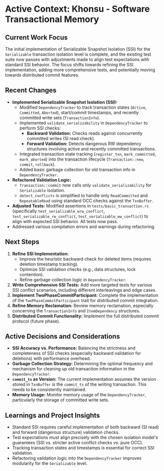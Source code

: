 # Active Context: Khonsu - Software Transactional Memory

## Current Work Focus

The initial implementation of Serializable Snapshot Isolation (SSI) for the `Serializable` transaction isolation level is complete, and the existing test suite now passes with adjustments made to align test expectations with standard SSI behavior. The focus shifts towards refining the SSI implementation, adding more comprehensive tests, and potentially moving towards distributed commit features.

## Recent Changes

- **Implemented Serializable Snapshot Isolation (SSI):**
    - Modified `DependencyTracker` to track transaction states (`Active`, `Committed`, `Aborted`), start/commit timestamps, and recently committed write sets (`TransactionInfo`).
    - Implemented `validate_serializability` in `DependencyTracker` to perform SSI checks:
        - **Backward Validation:** Checks reads against concurrently committed writes (SI read check).
        - **Forward Validation:** Detects dangerous RW dependency structures involving active and recently committed transactions.
    - Integrated transaction state tracking (`register_txn`, `mark_committed`, `mark_aborted`) into the transaction lifecycle (`Transaction::new`, `commit`, `rollback`).
    - Added basic garbage collection for old transaction info in `DependencyTracker`.
- **Refactored Validation Logic:**
    - `Transaction::commit` now calls only `validate_serializability` for `Serializable` isolation.
    - `detect_conflicts` is simplified to handle only `ReadCommitted` and `RepeatableRead` using standard OCC checks against the `TxnBuffer`.
- **Adjusted Tests:** Modified assertions in `tests/basic_transaction.rs` (specifically `test_serializable_wrw_conflict`, `test_serializable_rw_conflict`, `test_serializable_ww_conflict`) to align with expected SSI behavior. All tests now pass.
- Addressed various compilation errors and warnings during refactoring.

## Next Steps

1.  **Refine SSI Implementation:**
    *   Improve the heuristic backward check for deleted items (requires deletion timestamp tracking).
    *   Optimize SSI validation checks (e.g., data structures, lock contention).
    *   Refine garbage collection logic in `DependencyTracker`.
2.  **Write Comprehensive SSI Tests:** Add more targeted tests for various SSI conflict scenarios, including different interleavings and edge cases.
3.  **Implement TwoPhaseCommitParticipant:** Complete the implementation of the `TwoPhaseCommitParticipant` trait for distributed commit integration.
4.  **Refine Memory Reclamation:** Review memory reclamation, especially concerning the `TransactionInfo` and `ItemDependency` structures.
5.  **Distributed Commit Functionality:** Implement the full distributed commit protocol (future phase).

## Active Decisions and Considerations

- **SSI Accuracy vs. Performance:** Balancing the strictness and completeness of SSI checks (especially backward validation for deletions) with performance overhead.
- **Garbage Collection Strategy:** Determining the optimal frequency and mechanism for cleaning up old transaction information in the `DependencyTracker`.
- **`commit_ts` as Version:** The current implementation assumes the version stored in `TxnBuffer` *is* the `commit_ts` of the writing transaction. This needs to be consistently maintained.
- **Memory Usage:** Monitor memory usage of the `DependencyTracker`, particularly the storage of committed write sets.

## Learnings and Project Insights

- Standard SSI requires careful implementation of both backward (SI read) and forward (dangerous structure) validation checks.
- Test expectations must align precisely with the chosen isolation model's guarantees (SSI vs. stricter active conflict checks vs. pure OCC).
- Tracking transaction states and timestamps is essential for correct SSI validation.
- Refactoring validation logic into the `DependencyTracker` improves modularity for the `Serializable` level.
